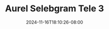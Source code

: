 --- 
title: "Aurel Selebgram Tele 3"
description: "streaming bokeh Aurel Selebgram Tele 3 ig full new"
date: 2024-11-16T18:10:26-08:00
file_code: "s1006moc1ttu"
draft: false
cover: "dn7gp99nnp5y32xd.jpg"
tags: ["Aurel", "Selebgram", "Tele", "bokep-indo", "bokep-viral", "bokep-ig"]
length: 120
fld_id: "1482552"
foldername: "AUREL"
categories: ["AUREL"]
views: 0
---